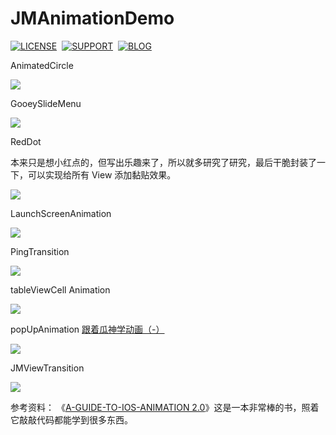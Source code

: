 # JMAnimationDemo

[![LICENSE](https://img.shields.io/badge/license-MIT-green.svg?style=flat)](https://raw.githubusercontent.com/raozhizhen/JMAnimationDemo/master/LICENSE)&nbsp;
[![SUPPORT](https://img.shields.io/badge/support-iOS%207%2B%20-blue.svg?style=flat)](https://en.wikipedia.org/wiki/IOS_7)&nbsp;
[![BLOG](https://img.shields.io/badge/blog-raozhizhen.com-orange.svg?style=flat)](http://raozhizhen.com)&nbsp;

AnimatedCircle

![](https://github.com/raozhizhen/JMAnimationDemo/blob/master/GifFiles/AnimatedCircle.gif?raw=true)

GooeySlideMenu

![](https://github.com/raozhizhen/JMAnimationDemo/blob/master/GifFiles/GooeySlideMenu.gif?raw=true)

RedDot

本来只是想小红点的，但写出乐趣来了，所以就多研究了研究，最后干脆封装了一下，可以实现给所有 View 添加黏贴效果。

![](https://github.com/raozhizhen/JMAnimationDemo/blob/master/GifFiles/RedDot.gif?raw=true)


LaunchScreenAnimation

![](https://github.com/raozhizhen/JMAnimationDemo/blob/master/GifFiles/LaunchScreenAnimation.gif?raw=true)

PingTransition

![](https://github.com/raozhizhen/JMAnimationDemo/blob/master/GifFiles/PingTransition.gif?raw=true)

tableViewCell Animation

![](https://github.com/raozhizhen/JMAnimationDemo/blob/master/GifFiles/tableViewCellAnimation.gif?raw=true)

popUpAnimation [跟着瓜神学动画（-）](http://www.jianshu.com/p/c248b1dde65b)

![](https://github.com/raozhizhen/JMAnimationDemo/blob/master/GifFiles/popUpAnimation.gif?raw=true)

JMViewTransition

![](https://github.com/raozhizhen/JMAnimationDemo/blob/master/GifFiles/JMViewTransition.gif?raw=true)

参考资料：
《[A-GUIDE-TO-IOS-ANIMATION 2.0](https://selfstore.io/products/495)》这是一本非常棒的书，照着它敲敲代码都能学到很多东西。